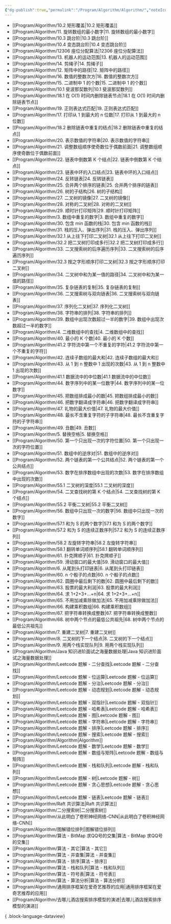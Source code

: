 ```yaml
---
{"dg-publish":true,"permalink":"/Program/Algorithm/Algorithm/","noteIcon":""}
---
```


- [[Program/Algorithm/10.2 矩形覆盖\|10.2 矩形覆盖]]
- [[Program/Algorithm/11. 旋转数组的最小数字\|11. 旋转数组的最小数字]]
- [[Program/Algorithm/10.3 跳台阶\|10.3 跳台阶]]
- [[Program/Algorithm/10.4 变态跳台阶\|10.4 变态跳台阶]]
- [[Program/Algorithm/12306 座位分配算法\|12306 座位分配算法]]
- [[Program/Algorithm/13. 机器人的运动范围\|13. 机器人的运动范围]]
- [[Program/Algorithm/14. 剪绳子\|14. 剪绳子]]
- [[Program/Algorithm/12. 矩阵中的路径\|12. 矩阵中的路径]]
- [[Program/Algorithm/16. 数值的整数次方\|16. 数值的整数次方]]
- [[Program/Algorithm/15. 二进制中 1 的个数\|15. 二进制中 1 的个数]]
- [[Program/Algorithm/10.1 斐波那契数列\|10.1 斐波那契数列]]
- [[Program/Algorithm/18.1 在 O(1) 时间内删除链表节点\|18.1 在 O(1) 时间内删除链表节点]]
- [[Program/Algorithm/19. 正则表达式匹配\|19. 正则表达式匹配]]
- [[Program/Algorithm/17. 打印从 1 到最大的 n 位数\|17. 打印从 1 到最大的 n 位数]]
- [[Program/Algorithm/18.2 删除链表中重复的结点\|18.2 删除链表中重复的结点]]
- [[Program/Algorithm/20. 表示数值的字符串\|20. 表示数值的字符串]]
- [[Program/Algorithm/21. 调整数组顺序使奇数位于偶数前面\|21. 调整数组顺序使奇数位于偶数前面]]
- [[Program/Algorithm/22. 链表中倒数第 K 个结点\|22. 链表中倒数第 K 个结点]]
- [[Program/Algorithm/23. 链表中环的入口结点\|23. 链表中环的入口结点]]
- [[Program/Algorithm/24. 反转链表\|24. 反转链表]]
- [[Program/Algorithm/25. 合并两个排序的链表\|25. 合并两个排序的链表]]
- [[Program/Algorithm/26. 树的子结构\|26. 树的子结构]]
- [[Program/Algorithm/27. 二叉树的镜像\|27. 二叉树的镜像]]
- [[Program/Algorithm/28. 对称的二叉树\|28. 对称的二叉树]]
- [[Program/Algorithm/29. 顺时针打印矩阵\|29. 顺时针打印矩阵]]
- [[Program/Algorithm/3. 数组中重复的数字\|3. 数组中重复的数字]]
- [[Program/Algorithm/30. 包含 min 函数的栈\|30. 包含 min 函数的栈]]
- [[Program/Algorithm/31. 栈的压入、弹出序列\|31. 栈的压入、弹出序列]]
- [[Program/Algorithm/32.1 从上往下打印二叉树\|32.1 从上往下打印二叉树]]
- [[Program/Algorithm/32.2 把二叉树打印成多行\|32.2 把二叉树打印成多行]]
- [[Program/Algorithm/33. 二叉搜索树的后序遍历序列\|33. 二叉搜索树的后序遍历序列]]
- [[Program/Algorithm/32.3 按之字形顺序打印二叉树\|32.3 按之字形顺序打印二叉树]]
- [[Program/Algorithm/34. 二叉树中和为某一值的路径\|34. 二叉树中和为某一值的路径]]
- [[Program/Algorithm/35. 复杂链表的复制\|35. 复杂链表的复制]]
- [[Program/Algorithm/36. 二叉搜索树与双向链表\|36. 二叉搜索树与双向链表]]
- [[Program/Algorithm/37. 序列化二叉树\|37. 序列化二叉树]]
- [[Program/Algorithm/38. 字符串的排列\|38. 字符串的排列]]
- [[Program/Algorithm/39. 数组中出现次数超过一半的数字\|39. 数组中出现次数超过一半的数字]]
- [[Program/Algorithm/4. 二维数组中的查找\|4. 二维数组中的查找]]
- [[Program/Algorithm/40. 最小的 K 个数\|40. 最小的 K 个数]]
- [[Program/Algorithm/41.2 字符流中第一个不重复的字符\|41.2 字符流中第一个不重复的字符]]
- [[Program/Algorithm/42. 连续子数组的最大和\|42. 连续子数组的最大和]]
- [[Program/Algorithm/43. 从 1 到 n 整数中 1 出现的次数\|43. 从 1 到 n 整数中 1 出现的次数]]
- [[Program/Algorithm/41.1 数据流中的中位数\|41.1 数据流中的中位数]]
- [[Program/Algorithm/44. 数字序列中的某一位数字\|44. 数字序列中的某一位数字]]
- [[Program/Algorithm/45. 把数组排成最小的数\|45. 把数组排成最小的数]]
- [[Program/Algorithm/46. 把数字翻译成字符串\|46. 把数字翻译成字符串]]
- [[Program/Algorithm/47. 礼物的最大价值\|47. 礼物的最大价值]]
- [[Program/Algorithm/48. 最长不含重复字符的子字符串\|48. 最长不含重复字符的子字符串]]
- [[Program/Algorithm/49. 丑数\|49. 丑数]]
- [[Program/Algorithm/5. 替换空格\|5. 替换空格]]
- [[Program/Algorithm/50. 第一个只出现一次的字符位置\|50. 第一个只出现一次的字符位置]]
- [[Program/Algorithm/51. 数组中的逆序对\|51. 数组中的逆序对]]
- [[Program/Algorithm/52. 两个链表的第一个公共结点\|52. 两个链表的第一个公共结点]]
- [[Program/Algorithm/53. 数字在排序数组中出现的次数\|53. 数字在排序数组中出现的次数]]
- [[Program/Algorithm/55.1 二叉树的深度\|55.1 二叉树的深度]]
- [[Program/Algorithm/54. 二叉查找树的第 K 个结点\|54. 二叉查找树的第 K 个结点]]
- [[Program/Algorithm/55.2 平衡二叉树\|55.2 平衡二叉树]]
- [[Program/Algorithm/56. 数组中只出现一次的数字\|56. 数组中只出现一次的数字]]
- [[Program/Algorithm/57.1 和为 S 的两个数字\|57.1 和为 S 的两个数字]]
- [[Program/Algorithm/57.2 和为 S 的连续正数序列\|57.2 和为 S 的连续正数序列]]
- [[Program/Algorithm/58.2 左旋转字符串\|58.2 左旋转字符串]]
- [[Program/Algorithm/58.1 翻转单词顺序列\|58.1 翻转单词顺序列]]
- [[Program/Algorithm/61. 扑克牌顺子\|61. 扑克牌顺子]]
- [[Program/Algorithm/59. 滑动窗口的最大值\|59. 滑动窗口的最大值]]
- [[Program/Algorithm/6. 从尾到头打印链表\|6. 从尾到头打印链表]]
- [[Program/Algorithm/60. n 个骰子的点数\|60. n 个骰子的点数]]
- [[Program/Algorithm/62. 圆圈中最后剩下的数\|62. 圆圈中最后剩下的数]]
- [[Program/Algorithm/63. 股票的最大利润\|63. 股票的最大利润]]
- [[Program/Algorithm/64. 求 1+2+3+...+n\|64. 求 1+2+3+...+n]]
- [[Program/Algorithm/65. 不用加减乘除做加法\|65. 不用加减乘除做加法]]
- [[Program/Algorithm/66. 构建乘积数组\|66. 构建乘积数组]]
- [[Program/Algorithm/67. 把字符串转换成整数\|67. 把字符串转换成整数]]
- [[Program/Algorithm/68. 树中两个节点的最低公共祖先\|68. 树中两个节点的最低公共祖先]]
- [[Program/Algorithm/7. 重建二叉树\|7. 重建二叉树]]
- [[Program/Algorithm/8. 二叉树的下一个结点\|8. 二叉树的下一个结点]]
- [[Program/Algorithm/9. 用两个栈实现队列\|9. 用两个栈实现队列]]
- [[Program/Algorithm/Java 知识进阶面试之海量数据处理\|Java 知识进阶面试之海量数据处理]]
- [[Program/Algorithm/Leetcode 题解 - 二分查找\|Leetcode 题解 - 二分查找]]
- [[Program/Algorithm/Leetcode 题解 - 位运算\|Leetcode 题解 - 位运算]]
- [[Program/Algorithm/Leetcode 题解 - 分治\|Leetcode 题解 - 分治]]
- [[Program/Algorithm/Leetcode 题解 - 动态规划\|Leetcode 题解 - 动态规划]]
- [[Program/Algorithm/Leetcode 题解 - 双指针\|Leetcode 题解 - 双指针]]
- [[Program/Algorithm/Leetcode 题解 - 哈希表\|Leetcode 题解 - 哈希表]]
- [[Program/Algorithm/Leetcode 题解 - 图\|Leetcode 题解 - 图]]
- [[Program/Algorithm/Leetcode 题解 - 字符串\|Leetcode 题解 - 字符串]]
- [[Program/Algorithm/Leetcode 题解 - 排序\|Leetcode 题解 - 排序]]
- [[Program/Algorithm/Leetcode 题解 - 搜索\|Leetcode 题解 - 搜索]]
- [[Program/Algorithm/Algorithm\|Algorithm]]
- [[Program/Algorithm/Leetcode 题解 - 数学\|Leetcode 题解 - 数学]]
- [[Program/Algorithm/Leetcode 题解 - 数组与矩阵\|Leetcode 题解 - 数组与矩阵]]
- [[Program/Algorithm/Leetcode 题解 - 栈和队列\|Leetcode 题解 - 栈和队列]]
- [[Program/Algorithm/Leetcode 题解 - 树\|Leetcode 题解 - 树]]
- [[Program/Algorithm/Leetcode 题解 - 贪心思想\|Leetcode 题解 - 贪心思想]]
- [[Program/Algorithm/Leetcode 题解 - 链表\|Leetcode 题解 - 链表]]
- [[Program/Algorithm/Raft 共识算法\|Raft 共识算法]]
- [[Program/Algorithm/二分搜索树\|二分搜索树]]
- [[Program/Algorithm/从此明白了卷积神经网络-CNN\|从此明白了卷积神经网络-CNN]]
- [[Program/Algorithm/图解错位排列\|图解错位排列]]
- [[Program/Algorithm/算法 - BitMap 求QQ号的交集\|算法 - BitMap 求QQ号的交集]]
- [[Program/Algorithm/算法 - 其它\|算法 - 其它]]
- [[Program/Algorithm/算法 - 并查集\|算法 - 并查集]]
- [[Program/Algorithm/算法 - 排序\|算法 - 排序]]
- [[Program/Algorithm/算法 - 栈和队列\|算法 - 栈和队列]]
- [[Program/Algorithm/算法 - 符号表\|算法 - 符号表]]
- [[Program/Algorithm/算法 - 算法分析\|算法 - 算法分析]]
- [[Program/Algorithm/通用排序框架在爱奇艺推荐的应用\|通用排序框架在爱奇艺推荐的应用]]
- [[Program/Algorithm/去哪儿酒店搜索排序模型的演进\|去哪儿酒店搜索排序模型的演进]]

{ .block-language-dataview}
